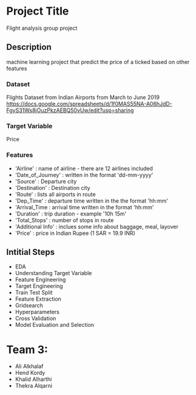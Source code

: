# Project Title

Flight analysis group project

## Description

machine learning project that predict the price of a ticked based on other features

### Dataset

Flights Dataset from Indian Airports from March to June 2019<br>
https://docs.google.com/spreadsheets/d/1f0MAS55NA-A06hJdD-FgyS31Ws8jOuzPkzAEBQ50vUw/edit?usp=sharing


### Target Variable

Price

### Features 
* 'Airline' : name of airline - there are 12 airlines included 
* 'Date_of_Journey' : written in the format 'dd-mm-yyyy'
* 'Source' : Departure city 
* 'Destination' : Destination city 
* 'Route' : lists all airports in route
* 'Dep_Time' : departure time written in the the format 'hh:mm'
* 'Arrival_Time : arrival time written in the format 'hh:mm'
* 'Duration' : trip duration - example '10h 15m'
* 'Total_Stops' : number of stops in route
* 'Additional Info' : inclues some info about baggage, meal, layover
* 'Price' : price in Indian Rupee (1 SAR = 19.9 INR)


## Intitial Steps

* EDA
* Understanding Target Variable
* Feature Engineering
* Target Engineering
* Train Test Split
* Feature Extraction
* Gridsearch
* Hyperparameters
* Cross Validation
* Model Evaluation and Selection


# **Team 3**:
- Ali Alkhalaf
- Hend Kordy
- Khalid Alharthi
- Thekra Alqarni

